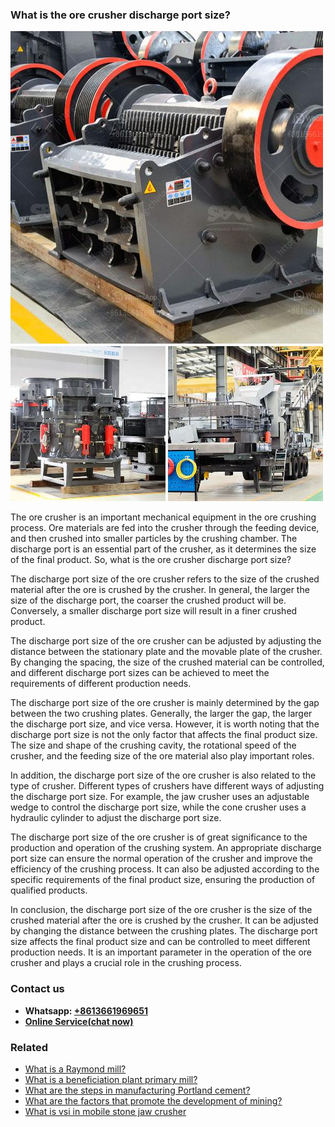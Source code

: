 <h3>What is the ore crusher discharge port size?</h3><img src='1701743463.jpg' alt=''><p>The ore crusher is an important mechanical equipment in the ore crushing process. Ore materials are fed into the crusher through the feeding device, and then crushed into smaller particles by the crushing chamber. The discharge port is an essential part of the crusher, as it determines the size of the final product. So, what is the ore crusher discharge port size?</p><p>The discharge port size of the ore crusher refers to the size of the crushed material after the ore is crushed by the crusher. In general, the larger the size of the discharge port, the coarser the crushed product will be. Conversely, a smaller discharge port size will result in a finer crushed product.</p><p>The discharge port size of the ore crusher can be adjusted by adjusting the distance between the stationary plate and the movable plate of the crusher. By changing the spacing, the size of the crushed material can be controlled, and different discharge port sizes can be achieved to meet the requirements of different production needs.</p><p>The discharge port size of the ore crusher is mainly determined by the gap between the two crushing plates. Generally, the larger the gap, the larger the discharge port size, and vice versa. However, it is worth noting that the discharge port size is not the only factor that affects the final product size. The size and shape of the crushing cavity, the rotational speed of the crusher, and the feeding size of the ore material also play important roles.</p><p>In addition, the discharge port size of the ore crusher is also related to the type of crusher. Different types of crushers have different ways of adjusting the discharge port size. For example, the jaw crusher uses an adjustable wedge to control the discharge port size, while the cone crusher uses a hydraulic cylinder to adjust the discharge port size.</p><p>The discharge port size of the ore crusher is of great significance to the production and operation of the crushing system. An appropriate discharge port size can ensure the normal operation of the crusher and improve the efficiency of the crushing process. It can also be adjusted according to the specific requirements of the final product size, ensuring the production of qualified products.</p><p>In conclusion, the discharge port size of the ore crusher is the size of the crushed material after the ore is crushed by the crusher. It can be adjusted by changing the distance between the crushing plates. The discharge port size affects the final product size and can be controlled to meet different production needs. It is an important parameter in the operation of the ore crusher and plays a crucial role in the crushing process.</p><h3>Contact us</h3><ul><li><strong>Whatsapp:&nbsp;<a href="https://wa.me/8613661969651">+8613661969651</a></strong></li><li><a href="https://swt.shibang-china.com/?git&amp;zhl&amp;What is the ore crusher discharge port size"><strong>Online Service(chat now)</strong></a></li></ul><h3>Related</h3><ul><li><a href='What is a Raymond mill.md'>What is a Raymond mill?</a></li><li><a href='What is a beneficiation plant primary mill.md'>What is a beneficiation plant primary mill?</a></li><li><a href='What are the steps in manufacturing Portland cement.md'>What are the steps in manufacturing Portland cement?</a></li><li><a href='What are the factors that promote the development of mining.md'>What are the factors that promote the development of mining?</a></li><li><a href='What is vsi in mobile stone jaw crusher.md'>What is vsi in mobile stone jaw crusher</a></li></ul>